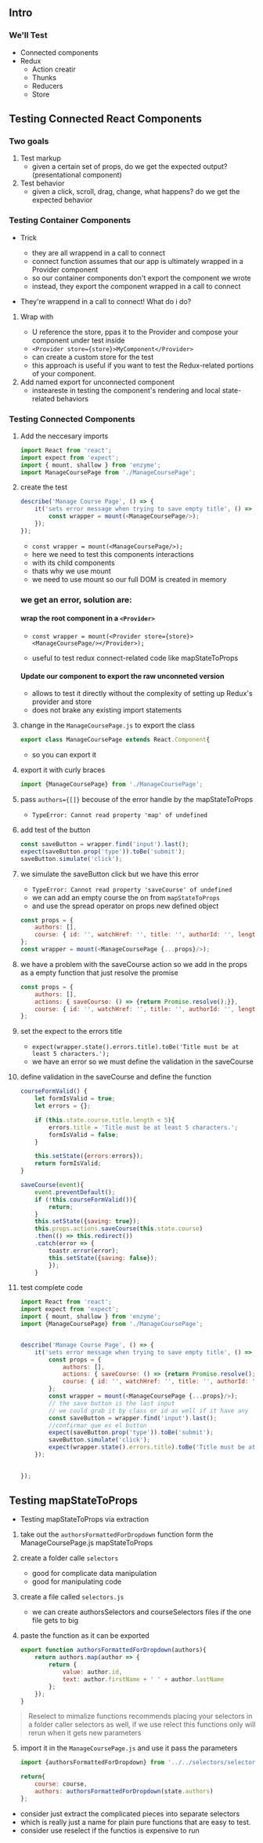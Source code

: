 ## Intro

### We'll Test
- Connected components
- Redux
    - Action creatir
    - Thunks
    - Reducers
    - Store

## Testing Connected React Components

### Two goals
1. Test markup 
    - given a certain set of props, do we get the expected output? (presentational component)
2. Test behavior
    - given a click, scroll, drag, change, what happens? do we get the expected behavior 

### Testing Container Components

- Trick
    - they are all wrappend in a call to connect
    - connect function assumes that our app is ultimately wrapped in a Provider component
    - so our container components don't export the component we wrote
    - instead, they export the component wrapped in a call to connect

- They're wrappend in a call to connect! What do i do?
1. Wrap with <Provider>
    - U reference the store, ppas it to the Provider and compose your component under test inside
    - `<Provider store={store}>MyComponent</Provider>`
    - can create a custom store for the test
    - this approach is useful if you want to test the Redux-related portions of your component.
2. Add named export for unconnected component
    - insteareste in testing the component's rendering and local state-related behaviors 

### Testing Connected Components

1. Add the neccesary imports
    ```js
    import React from 'react';
    import expect from 'expect';
    import { mount, shallow } from 'enzyme';
    import ManageCoursePage from './ManageCoursePage';
    ````

2. create the test 
    ```js
    describe('Manage Course Page', () => {
        it('sets error message when trying to save empty title', () => {
            const wrapper = mount(<ManageCoursePage/>);
        });
    });
    ```
    - `const wrapper = mount(<ManageCoursePage/>);`
    - here we need to test this components interactions 
    - with its child components
    - thats why we use mount 
    - we need to use mount so our full DOM is created in memory 
    
    ### we get an error, solution are:

    #### wrap the root component in a `<Provider>`
    
    - `const wrapper = mount(<Provider store={store}><ManageCoursePage/></Provider>);`
           
    - useful to test redux connect-related code like mapStateToProps
        
    #### Update our component to export the raw unconneted version
    - allows to test it directly without the complexity of setting up Redux's provider and store
    - does not brake any existing import statements

3. change in the `ManageCoursePage.js` to export the class 
    ```js
    export class ManageCoursePage extends React.Component{
    ```
    - so you can export it

4. export it with curly braces
    ```js
    import {ManageCoursePage} from './ManageCoursePage';
    ```

5. pass `authors={[]}` becouse of the error handle by the mapStateToProps
    - `TypeError: Cannot read property 'map' of undefined`

6. add test of the button
    ```js
    const saveButton = wrapper.find('input').last();
    expect(saveButton.prop('type')).toBe('submit');
    saveButton.simulate('click');
    ```

7. we simulate the saveButton click but we have this error 
    - `TypeError: Cannot read property 'saveCourse' of undefined`
    - we can add an empty course the on from `mapStateToProps`
    - and use the spread operator on props new defined  object
    ```js
    const props = {
        authors: [],
        course: { id: '', watchHref: '', title: '', authorId: '', length: '', category: '' }
    };
    const wrapper = mount(<ManageCoursePage {...props}/>);
    ```

8. we have a problem with the saveCourse action so we add in the props as a empty function that just resolve the promise
    ```js
    const props = {
        authors: [],
        actions: { saveCourse: () => {return Promise.resolve();}},
        course: { id: '', watchHref: '', title: '', authorId: '', length: '', category: '' }
    };
    ```
9. set the expect to the errors title
    - `expect(wrapper.state().errors.title).toBe('Title must be at least 5 characters.');`
    - we have an error so we must define the validation in the saveCourse

10. define validation in the saveCourse and define the function
    ```js
    courseFormValid() {
        let formIsValid = true;
        let errors = {};

        if (this.state.course.title.length < 5){
            errors.title = 'Title must be at least 5 characters.';
            formIsValid = false;
        }

        this.setState({errors:errors});
        return formIsValid;
    }

    saveCourse(event){
        event.preventDefault();
        if (!this.courseFormValid()){
            return;
        }
        this.setState({saving: true});
        this.props.actions.saveCourse(this.state.course)
        .then(() => this.redirect())
        .catch(error => {
            toastr.error(error);
            this.setState({saving: false});
            });
        }
    ```

11. test complete code
    ```js
    import React from 'react';
    import expect from 'expect';
    import { mount, shallow } from 'enzyme';
    import {ManageCoursePage} from './ManageCoursePage';


    describe('Manage Course Page', () => {
        it('sets error message when trying to save empty title', () => {
            const props = {
                authors: [],
                actions: { saveCourse: () => {return Promise.resolve();}},
                course: { id: '', watchHref: '', title: '', authorId: '', length: '', category: '' }
            };
            const wrapper = mount(<ManageCoursePage {...props}/>);
            // the save button is the last input
            // we could grab it by class or id as well if it have any
            const saveButton = wrapper.find('input').last();
            //confirmar que es el button
            expect(saveButton.prop('type')).toBe('submit');
            saveButton.simulate('click');
            expect(wrapper.state().errors.title).toBe('Title must be at least 5 characters.');
        });

        
    });
    ```

## Testing mapStateToProps

- Testing mapStateToProps via extraction

1. take out the `authorsFormattedForDropdown` function form the ManageCoursePage.js mapStateToProps

2. create a folder calle `selectors`
    - good for complicate data manipulation 
    - good for manipulating code 

3. create a file called `selectors.js` 
    - we can create authorsSelectors and courseSelectors files if the one file gets to big
4. paste the function as it can be exported
    ```js
    export function authorsFormattedForDropdown(authors){
        return authors.map(author => {
            return {
                value: author.id,
                text: author.firstName + ' ' + author.lastName
            };
        });
    }
    ```

> Reselect to mimalize functions recommends placing your selectors in a folder caller selectors as well, if we use relect this functions only will rerun when it gets new parameters 

5. import it in the `ManageCoursePage.js` and use it pass the parameters
    ```js
    import {authorsFormattedForDropdown} from '../../selectors/selectors';

    return{
        course: course,
        authors: authorsFormattedForDropdown(state.authors)
    };
    ```


- consider just extract the complicated pieces into separate selectors
- which is really just a name for plain pure functions that are easy to test.
- consider use reselect if the functios is expensive to run
